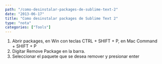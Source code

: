 ```yaml
---
path: "/como-desinstalar-packages-de-sublime-text-2"
date: "2013-06-17"
title: "Como desinstalar packages de Sublime Text 2"
type: "nota"
categories: ["Tools"]
---
```


1. Abrir packages, en Win con teclas CTRL + SHIFT + P, en Mac Command + SHIFT + P
2. Digitar Remove Package en la barra.
3. Seleccionar el paquete que se desea remover y presionar enter
